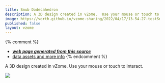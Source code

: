 ```yaml
---
title: Snub Dodecahedron
description: A 3D design created in vZome.  Use your mouse or touch to interact.
image: https://vorth.github.io/vzome-sharing/2022/04/17/13-54-27-testSnubDodec/testSnubDodec.png
published: false
layout: vzome
---
```


{% comment %}
 - [***web page generated from this source***](https://vorth.github.io/vzome-sharing/2022/04/17/testSnubDodec-13-54-27.html)
 - [data assets and more info](https://github.com/vorth/vzome-sharing/tree/main/2022/04/17/13-54-27-testSnubDodec/)
{% endcomment %}

A 3D design created in vZome.  Use your mouse or touch to interact.

<vzome-viewer style="width: 100%; height: 65vh;"
       src="https://vorth.github.io/vzome-sharing/2022/04/17/13-54-27-testSnubDodec/testSnubDodec.vZome" >
  <img src="https://vorth.github.io/vzome-sharing/2022/04/17/13-54-27-testSnubDodec/testSnubDodec.png" />
</vzome-viewer>